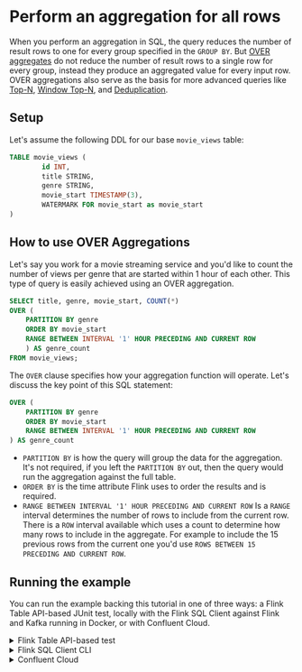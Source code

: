 <!-- title: How to perform OVER Aggregations in Flink SQL -->
<!-- description: In this tutorial, learn how to use Flink SQL's OVER aggregation to compute an aggregated value for every row over a range of ordered rows, with step-by-step instructions and supporting code. -->

# Perform an aggregation for all rows

When you perform an aggregation in SQL, the query reduces the number of result rows to one for every group specified in the `GROUP BY`.  But [OVER aggregates](https://nightlies.apache.org/flink/flink-docs-release-1.19/docs/dev/table/sql/queries/over-agg/#over-aggregation) do not reduce the number of result rows to a single row for every group, instead they produce an aggregated value for every input row.  OVER aggregations also serve as the basis for more advanced queries like [Top-N](https://nightlies.apache.org/flink/flink-docs-release-1.19/docs/dev/table/sql/queries/topn/#top-n), [Window Top-N](https://nightlies.apache.org/flink/flink-docs-release-1.19/docs/dev/table/sql/queries/window-topn/#window-top-n), and [Deduplication](https://nightlies.apache.org/flink/flink-docs-release-1.19/docs/dev/table/sql/queries/deduplication/#deduplication). 

## Setup

Let's assume the following DDL for our base `movie_views` table:

```sql
TABLE movie_views (
        id INT,
        title STRING,
        genre STRING,
        movie_start TIMESTAMP(3),
        WATERMARK FOR movie_start as movie_start
)
```

## How to use OVER Aggregations

Let's say you work for a movie streaming service and you'd like to count the number of views per genre that are started within 1 hour of each other.  This type of query is easily achieved using an OVER aggregation.

```sql
SELECT title, genre, movie_start, COUNT(*)
OVER (
    PARTITION BY genre
    ORDER BY movie_start
    RANGE BETWEEN INTERVAL '1' HOUR PRECEDING AND CURRENT ROW
    ) AS genre_count
FROM movie_views;
```

The `OVER` clause specifies how your aggregation function will operate.  Let's discuss the key point of this SQL statement:

```sql
OVER (
    PARTITION BY genre
    ORDER BY movie_start
    RANGE BETWEEN INTERVAL '1' HOUR PRECEDING AND CURRENT ROW
) AS genre_count
```

- `PARTITION BY` is how the query will group the data for the aggregation.  It's not required, if you left the `PARTITION BY` out, then the query would run the aggregation against the full table.
- `ORDER BY` is the time attribute Flink uses to order the results and is required.
- `RANGE BETWEEN INTERVAL '1' HOUR PRECEDING AND CURRENT ROW` Is a `RANGE` interval determines the number of rows to include from the current row.  There is a `ROW` interval available which uses a count to determine how many rows to include in the aggregate.  For example to include the 15 previous rows from the current one you'd use `ROWS BETWEEN 15 PRECEDING AND CURRENT ROW`. 

## Running the example

You can run the example backing this tutorial in one of three ways: a Flink Table API-based JUnit test, locally with the Flink SQL Client
against Flink and Kafka running in Docker, or with Confluent Cloud.

<details>
  <summary>Flink Table API-based test</summary>

#### Prerequisites

* Java 17, e.g., follow the OpenJDK installation instructions [here](https://openjdk.org/install/) if you don't have Java.
* Docker running via [Docker Desktop](https://docs.docker.com/desktop/) or [Docker Engine](https://docs.docker.com/engine/install/)

#### Run the test

Run the following command to execute [FlinkSqlOverAggregationTest#testTopN](src/test/java/io/confluent/developer/FlinkSqlOverAggregationTest.java):

  ```plaintext
  ./gradlew clean :over-aggregations:flinksql:test
  ```

The test starts Kafka and Schema Registry with [Testcontainers](https://testcontainers.com/), runs the Flink SQL commands
above against a local Flink `StreamExecutionEnvironment`, and ensures that the aggregation results are what we expect.
</details>

<details>
  <summary>Flink SQL Client CLI</summary>

#### Prerequisites

* Docker running via [Docker Desktop](https://docs.docker.com/desktop/) or [Docker Engine](https://docs.docker.com/engine/install/)
* [Docker Compose](https://docs.docker.com/compose/install/). Ensure that the command `docker compose version` succeeds.

#### Run the commands

First, start Flink and Kafka:

  ```shell
  docker compose -f ./docker/docker-compose-flinksql.yml up -d
  ```

Next, open the Flink SQL Client CLI:

  ```shell
  docker exec -it flink-sql-client sql-client.sh
  ```

Finally, run following SQL statements to create the `movie_views` table backed by Kafka running in Docker, populate it with
test data, and run the Top-N query.

  ```sql
  CREATE TABLE movie_views (
            id INT,
            title STRING,
            genre STRING,
            movie_start TIMESTAMP(3),
            WATERMARK FOR movie_start as movie_start
  ) WITH (
      'connector' = 'kafka',
      'topic' = 'movie_views',
      'properties.bootstrap.servers' = 'broker:9092',
      'scan.startup.mode' = 'earliest-offset',
      'key.format' = 'raw',
      'key.fields' = 'id',
      'value.format' = 'json',
      'value.fields-include' = 'EXCEPT_KEY'
);

  ```

  ```sql
  INSERT INTO movie_views VALUES 
         (123, 'The Dark Knight', 'Action', TO_TIMESTAMP('2024-04-23 19:04:00')),
         (456, 'Avengers: Endgame', 'Action', TO_TIMESTAMP('2024-04-23 22:01:00')),
         (789, 'Inception', 'Sci-Fi', TO_TIMESTAMP('2024-04-23 20:24:00')),
         (147, 'Joker', 'Drama', TO_TIMESTAMP('2024-04-23 22:56:00')),
         (258, 'The Godfather', 'Crime', TO_TIMESTAMP('2024-04-23 19:13:00')),
         (369, 'Casablanca', 'Romance', TO_TIMESTAMP('2024-04-23 20:26:00')),
         (321, 'The Shawshank Redemption', 'Drama', TO_TIMESTAMP('2024-04-23 20:20:00')),
         (654, 'Forrest Gump', 'Drama', TO_TIMESTAMP('2024-04-23 21:54:00')),
         (987, 'Fight Club', 'Drama', TO_TIMESTAMP('2024-04-23 23:24:00')),
         (135, 'Pulp Fiction', 'Crime', TO_TIMESTAMP('2024-04-23 22:09:00')),
         (246, 'The Godfather: Part II', 'Crime', TO_TIMESTAMP('2024-04-23 19:28:00')),
         (357, 'The Departed', 'Crime', TO_TIMESTAMP('2024-04-23 23:11:00')),
         (842, 'Toy Story 3', 'Animation', TO_TIMESTAMP('2024-04-23 23:12:00')),
         (931, 'Up', 'Animation', TO_TIMESTAMP('2024-04-23 22:17:00')),
         (624, 'The Lion King', 'Animation', TO_TIMESTAMP('2024-04-23 22:28:00')),
         (512, 'Star Wars: The Force Awakens', 'Sci-Fi', TO_TIMESTAMP('2024-04-23 20:42:00')),
         (678, 'The Matrix', 'Sci-Fi', TO_TIMESTAMP('2024-04-23 19:25:00')),
         (753, 'Interstellar', 'Sci-Fi', TO_TIMESTAMP('2024-04-23 20:14:00')),
         (834, 'Titanic', 'Romance', TO_TIMESTAMP('2024-04-23 20:25:00')),
         (675, 'Pride and Prejudice', 'Romance', TO_TIMESTAMP('2024-04-23 23:37:00')),
         (333, 'The Pride of Archbishop Carroll', 'History', TO_TIMESTAMP('2024-04-24 03:37:00'));
  ```

```sql
SELECT title, genre, movie_start, COUNT(*)
  OVER (
    PARTITION BY genre
    ORDER BY movie_start
    RANGE BETWEEN INTERVAL '1' HOUR PRECEDING AND CURRENT ROW
    ) AS genre_count
FROM movie_views;
  ```

The query output should look like this:

  ```plaintext
                          title                          genre                   movie_start          genre_count
                The Dark Knight                         Action       2024-04-23 19:04:00.000                    1
                  The Godfather                          Crime       2024-04-23 19:13:00.000                    1
                     The Matrix                         Sci-Fi       2024-04-23 19:25:00.000                    1
         The Godfather: Part II                          Crime       2024-04-23 19:28:00.000                    2
                   Interstellar                         Sci-Fi       2024-04-23 20:14:00.000                    2
       The Shawshank Redemption                          Drama       2024-04-23 20:20:00.000                    1
                      Inception                         Sci-Fi       2024-04-23 20:24:00.000                    3
                        Titanic                        Romance       2024-04-23 20:25:00.000                    1
                     Casablanca                        Romance       2024-04-23 20:26:00.000                    2
   Star Wars: The Force Awakens                         Sci-Fi       2024-04-23 20:42:00.000                    3
                   Forrest Gump                          Drama       2024-04-23 21:54:00.000                    1
              Avengers: Endgame                         Action       2024-04-23 22:01:00.000                    1
                   Pulp Fiction                          Crime       2024-04-23 22:09:00.000                    1
                             Up                      Animation       2024-04-23 22:17:00.000                    1
                  The Lion King                      Animation       2024-04-23 22:28:00.000                    2
                          Joker                          Drama       2024-04-23 22:56:00.000                    1
                   The Departed                          Crime       2024-04-23 23:11:00.000                    1
                    Toy Story 3                      Animation       2024-04-23 23:12:00.000                    3
                     Fight Club                          Drama       2024-04-23 23:24:00.000                    2
            Pride and Prejudice                        Romance       2024-04-23 23:37:00.000                    1
The Pride of Archbishop Carro~                       History       2024-04-24 03:37:00.000                    1

```                                                                                 

When you are finished, clean up the containers used for this tutorial by running:

  ```shell
  docker compose -f ./docker/docker-compose-flinksql.yml down
  ```

</details>

<details>
  <summary>Confluent Cloud</summary>

#### Prerequisites

* A [Confluent Cloud](https://confluent.cloud/signup) account
* A Flink compute pool created in Confluent Cloud. Follow [this](https://docs.confluent.io/cloud/current/flink/get-started/quick-start-cloud-console.html) quick start to create one.

#### Run the commands

In the Confluent Cloud Console, navigate to your environment and then click the `Open SQL Workspace` button for the compute
pool that you have created.

Select the default catalog (Confluent Cloud environment) and database (Kafka cluster) to use with the dropdowns at the top right.

Finally, run following SQL statements to create the `movie_views` table, populate it with test data, and run the windowed Top-N query.

  ```sql
 CREATE TABLE movie_views (
        id INT,
        title STRING,
        genre STRING,
        movie_start TIMESTAMP(3),
        WATERMARK FOR movie_start as movie_start
 )
  ```

  ```sql
  INSERT INTO movie_views VALUES     
         (123, 'The Dark Knight', 'Action', TO_TIMESTAMP('2024-04-23 19:04:00')),
         (456, 'Avengers: Endgame', 'Action', TO_TIMESTAMP('2024-04-23 22:01:00')),
         (789, 'Inception', 'Sci-Fi', TO_TIMESTAMP('2024-04-23 20:24:00')),
         (147, 'Joker', 'Drama', TO_TIMESTAMP('2024-04-23 22:56:00')),
         (258, 'The Godfather', 'Crime', TO_TIMESTAMP('2024-04-23 19:13:00')),
         (369, 'Casablanca', 'Romance', TO_TIMESTAMP('2024-04-23 20:26:00')),
         (321, 'The Shawshank Redemption', 'Drama', TO_TIMESTAMP('2024-04-23 20:20:00')),
         (654, 'Forrest Gump', 'Drama', TO_TIMESTAMP('2024-04-23 21:54:00')),
         (987, 'Fight Club', 'Drama', TO_TIMESTAMP('2024-04-23 23:24:00')),
         (135, 'Pulp Fiction', 'Crime', TO_TIMESTAMP('2024-04-23 22:09:00')),
         (246, 'The Godfather: Part II', 'Crime', TO_TIMESTAMP('2024-04-23 19:28:00')),
         (357, 'The Departed', 'Crime', TO_TIMESTAMP('2024-04-23 23:11:00')),
         (842, 'Toy Story 3', 'Animation', TO_TIMESTAMP('2024-04-23 23:12:00')),
         (931, 'Up', 'Animation', TO_TIMESTAMP('2024-04-23 22:17:00')),
         (624, 'The Lion King', 'Animation', TO_TIMESTAMP('2024-04-23 22:28:00')),
         (512, 'Star Wars: The Force Awakens', 'Sci-Fi', TO_TIMESTAMP('2024-04-23 20:42:00')),
         (678, 'The Matrix', 'Sci-Fi', TO_TIMESTAMP('2024-04-23 19:25:00')),
         (753, 'Interstellar', 'Sci-Fi', TO_TIMESTAMP('2024-04-23 20:14:00')),
         (834, 'Titanic', 'Romance', TO_TIMESTAMP('2024-04-23 20:25:00')),
         (675, 'Pride and Prejudice', 'Romance', TO_TIMESTAMP('2024-04-23 23:37:00')),
         (333, 'The Pride of Archbishop Carroll', 'History', TO_TIMESTAMP('2024-04-24 03:37:00'));
  ```

  ```sql
  SELECT title, genre,  movie_start, COUNT(*)
      OVER (
      PARTITION BY genre
      ORDER BY movie_start
      RANGE BETWEEN INTERVAL '1' HOUR PRECEDING AND CURRENT ROW
      ) AS genre_count
  FROM movie_views;
  ```

The query output should look like this:

![](img/query-output.png)



